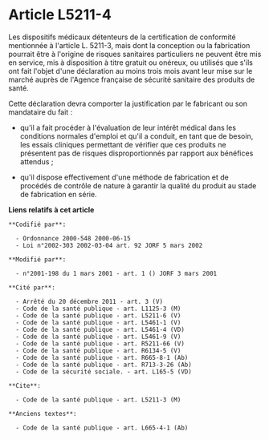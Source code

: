 # Article L5211-4

Les dispositifs médicaux détenteurs de la certification de conformité mentionnée à l'article L. 5211-3, mais dont la
conception ou la fabrication pourrait être à l'origine de risques sanitaires particuliers ne peuvent être mis en service, mis
à disposition à titre gratuit ou onéreux, ou utilisés que s'ils ont fait l'objet d'une déclaration au moins trois mois avant
leur mise sur le marché auprès de l'Agence française de sécurité sanitaire des produits de santé.

Cette déclaration devra comporter la justification par le fabricant ou son mandataire du fait :

- qu'il a fait procéder à l'évaluation de leur intérêt médical dans les conditions normales d'emploi et qu'il a conduit, en
tant que de besoin, les essais cliniques permettant de vérifier que ces produits ne présentent pas de risques
disproportionnés par rapport aux bénéfices attendus ;

- qu'il dispose effectivement d'une méthode de fabrication et de procédés de contrôle de nature à garantir la qualité du
produit au stade de fabrication en série.

**Liens relatifs à cet article**

	**Codifié par**:

	  - Ordonnance 2000-548 2000-06-15
	  - Loi n°2002-303 2002-03-04 art. 92 JORF 5 mars 2002

	**Modifié par**:

	  - n°2001-198 du 1 mars 2001 - art. 1 () JORF 3 mars 2001

	**Cité par**:

	  - Arrêté du 20 décembre 2011 - art. 3 (V)
	  - Code de la santé publique - art. L1125-3 (M)
	  - Code de la santé publique - art. L5211-6 (V)
	  - Code de la santé publique - art. L5461-1 (V)
	  - Code de la santé publique - art. L5461-4 (VD)
	  - Code de la santé publique - art. L5461-9 (V)
	  - Code de la santé publique - art. R5211-66 (V)
	  - Code de la santé publique - art. R6134-5 (V)
	  - Code de la santé publique - art. R665-8-1 (Ab)
	  - Code de la santé publique - art. R713-3-26 (Ab)
	  - Code de la sécurité sociale. - art. L165-5 (VD)

	**Cite**:

	  - Code de la santé publique - art. L5211-3 (M)

	**Anciens textes**:

	  - Code de la santé publique - art. L665-4-1 (Ab)
